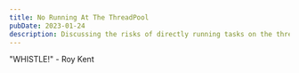 ```yaml
---
title: No Running At The ThreadPool
pubDate: 2023-01-24
description: Discussing the risks of directly running tasks on the thread pool
---
```


"WHISTLE!" - Roy Kent
